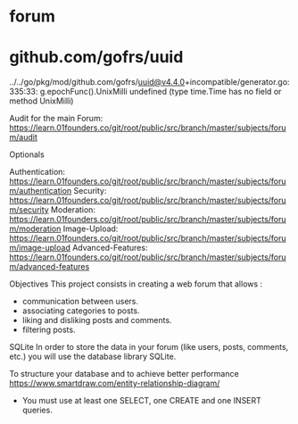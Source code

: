 # forum
# github.com/gofrs/uuid
../../go/pkg/mod/github.com/gofrs/uuid@v4.4.0+incompatible/generator.go:335:33: g.epochFunc().UnixMilli undefined (type time.Time has no field or method UnixMilli)




Audit for the main Forum:
https://learn.01founders.co/git/root/public/src/branch/master/subjects/forum/audit

Optionals

Authentication:
https://learn.01founders.co/git/root/public/src/branch/master/subjects/forum/authentication
Security:
https://learn.01founders.co/git/root/public/src/branch/master/subjects/forum/security
Moderation:
https://learn.01founders.co/git/root/public/src/branch/master/subjects/forum/moderation
Image-Upload:
https://learn.01founders.co/git/root/public/src/branch/master/subjects/forum/image-upload
Advanced-Features:
https://learn.01founders.co/git/root/public/src/branch/master/subjects/forum/advanced-features


Objectives
This project consists in creating a web forum that allows :

- communication between users.
- associating categories to posts.
- liking and disliking posts and comments.
- filtering posts.

SQLite
In order to store the data in your forum (like users, posts, comments, etc.) 
you will use the database library SQLite.

To structure your database and to achieve better performance
https://www.smartdraw.com/entity-relationship-diagram/

- You must use at least one SELECT, one CREATE and one INSERT queries.